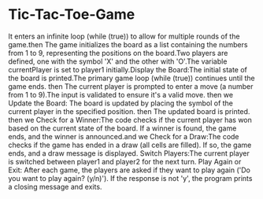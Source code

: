 # Tic-Tac-Toe-Game
It enters an infinite loop (while (true)) to allow for multiple rounds of the game.then The game initializes the board as a list containing the numbers from 1 to 9, representing the positions on the board.Two players are defined, one with the symbol 'X' and the other with 'O'.The variable currentPlayer is set to player1 initially.Display the Board:The initial state of the board is printed.The primary game loop (while (true)) continues until the game ends.
then The current player is prompted to enter a move (a number from 1 to 9).The input is validated to ensure it's a valid move.
then we Update the Board: The board is updated by placing the symbol of the current player in the specified position. then The updated board is printed. then we Check for a Winner:The code checks if the current player has won based on the current state of the board. If a winner is found, the game ends, and the winner is announced.and we Check for a Draw:The code checks if the game has ended in a draw (all cells are filled). If so, the game ends, and a draw message is displayed.
 Switch Players:The current player is switched between player1 and player2 for the next turn. Play Again or Exit: After each game, the players are asked if they want to play again ('Do you want to play again? (y/n)'). If the response is not 'y', the program prints a closing message and exits.
